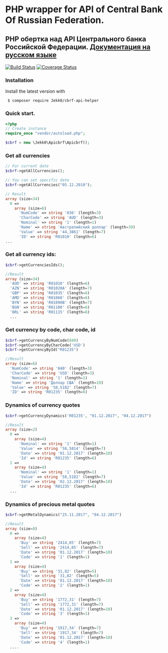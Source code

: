 # PHP wrapper for API of Central Bank Of Russian Federation.
## PHP обертка над API Центрального банка Российской Федерации. [Документация на русском языке](./README_RU.md)
[![Build Status](https://travis-ci.org/Jekk0/cbrf-api-helper.svg?branch=master)](https://travis-ci.org/Jekk0/cbrf-api-helper)
[![Coverage Status](https://codecov.io/gh/Jekk0/cbrf-api-helper/branch/master/graphs/badge.svg)](https://codecov.io/gh/Jekk0/cbrf-api-helper)

### Installation

 Install the latest version with
```
 $ composer require Jekk0/cbrf-api-helper
```
### Quick start.
```php
<?php
// Create instance
require_once "vendor/autoload.php";

$cbrf = new \Jekk0\Apicbrf\Apicbrf();
```

### Get all currencies
```php
// For current date
$cbrf->getAllCurrencies();

// You can set specific date
$cbrf->getAllCurrencies("05.12.2010");

// Result
array (size=34)
  0 =>
    array (size=6)
      'NumCode' => string '036' (length=3)
      'CharCode' => string 'AUD' (length=3)
      'Nominal' => string '1' (length=1)
      'Name' => string 'Австралийский доллар' (length=39)
      'Value' => string '44,3861' (length=7)
      'ID' => string 'R01010' (length=6)
...
```
### Get all currency ids:

```php
$cbrf->getCurrenciesIds();

//Result
array (size=34)
  'AUD' => string 'R01010' (length=6)
  'AZN' => string 'R01020A' (length=7)
  'GBP' => string 'R01035' (length=6)
  'AMD' => string 'R01060' (length=6)
  'BYN' => string 'R01090B' (length=7)
  'BGN' => string 'R01100' (length=6)
  'BRL' => string 'R01115' (length=6)
  ...
```
### Get currency by code, char code, id
```php
$cbrf->getCurrencyByNumCode(840)
$cbrf->getCurrencyByCharCode('USD')
$cbrf->getCurrencyById("R01235")

//Result
array (size=6)
  'NumCode' => string '840' (length=3)
  'CharCode' => string 'USD' (length=3)
  'Nominal' => string '1' (length=1)
  'Name' => string 'Доллар США' (length=19)
  'Value' => string '58,5182' (length=7)
  'ID' => string 'R01235' (length=6)
```
### Dynamics of currency quotes
```php
$cbrf->getCurrencyDynamics('R01235', "01.12.2017", "04.12.2017")

//Result
array (size=2)
  0 =>
    array (size=4)
      'Nominal' => string '1' (length=1)
      'Value' => string '58,5814' (length=7)
      'Date' => string '01.12.2017' (length=10)
      'Id' => string 'R01235' (length=6)
  1 =>
    array (size=4)
      'Nominal' => string '1' (length=1)
      'Value' => string '58,5182' (length=7)
      'Date' => string '02.12.2017' (length=10)
      'Id' => string 'R01235' (length=6)
  ...
```

### Dynamics of precious metal quotes
```php
$cbrf->getMetalDynamics("25.11.2017", "04.12.2017")

//Result
array (size=8)
  0 =>
    array (size=4)
      'Buy' => string '2414,85' (length=7)
      'Sell' => string '2414,85' (length=7)
      'Date' => string '01.12.2017' (length=10)
      'Code' => string '1' (length=1)
  1 =>
    array (size=4)
      'Buy' => string '31,82' (length=5)
      'Sell' => string '31,82' (length=5)
      'Date' => string '01.12.2017' (length=10)
      'Code' => string '2' (length=1)
  2 =>
    array (size=4)
      'Buy' => string '1772,31' (length=7)
      'Sell' => string '1772,31' (length=7)
      'Date' => string '01.12.2017' (length=10)
      'Code' => string '3' (length=1)
  3 =>
    array (size=4)
      'Buy' => string '1917,34' (length=7)
      'Sell' => string '1917,34' (length=7)
      'Date' => string '01.12.2017' (length=10)
      'Code' => string '4' (length=1)
  ....
```





